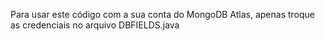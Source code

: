 Para usar este código com a sua conta do MongoDB Atlas, apenas troque as credenciais no arquivo DBFIELDS.java
